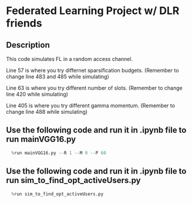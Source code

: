 # Federated Learning Project w/ DLR friends
## Description
This code simulates FL in a random access channel.

Line 57 is where you try differnet sparsification budgets. (Remember to change line 483 and 485 while simulating)

Line 63 is where you try different number of slots. (Remember to change line 420 while simulating)

Line 405 is where you try different gamma momentum. (Remember to change line 488 while simulating)

## Use the following code and run it in .ipynb file to run mainVGG16.py
```python
  %run mainVGG16.py --R 1 --M 0 --P 60
```

## Use the following code and run it in .ipynb file to run sim_to_find_opt_activeUsers.py
```python
  %run sim_to_find_opt_activeUsers.py
```
